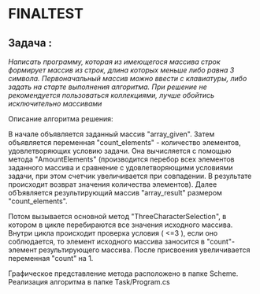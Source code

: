 # FINALTEST #
## Задача : ##

*Написать программу, которая из имеющегося массива строк формирует массив из строк, длина которых меньше либо равна 3 символа. Первоначальный массив можно ввести с клавиатуры, либо задать на старте выполнения алгоритма. При решение не рекомендуется пользоваться коллекциями, лучше обойтись исключительно массивами*

Описание алгоритма решения:

В начале объявляется заданный массив "array_given". 
Затем объявляется переменная "count_elements" - количество элементов, удовлетворяющих условию задачи. Она вычисляется с помощью метода "AmountElements" (производится перебор всех элементов заданного массива и сравнение с удовлетворяющими условиями задачи, при этом счетчик увеличивается при совпадении. В результате происходит возврат значения количества элементов). 
Далее  обЪявляется результирующий массив "array_result" размером "count_elements".

Потом вызывается основной метод "ТhreeCharacterSelection", в котором в цикле перебираются все значения исходного массива. Внутри цикла происходит проверка условия ( <=3 ), если оно соблюдается, то элемент исходного массива заносится в "count"- элемент результирующего массива. После присвоения увеличивается переменная "count" на 1.

Графическое представление метода расположено в папке Scheme.
Реализация алгоритма в папке Task/Program.cs